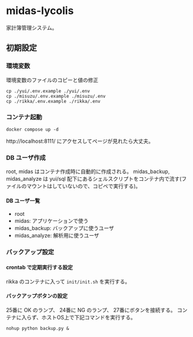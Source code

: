 # midas-lycolis

家計簿管理システム。

## 初期設定

### 環境変数

環境変数のファイルのコピーと値の修正

```
cp ./yui/.env.example ./yui/.env
cp ./misuzu/.env.example ./misuzu/.env
cp ./rikka/.env.example ./rikka/.env
```

### コンテナ起動

```
docker compose up -d
```

http://localhost:8111/ にアクセスしてページが見れたら大丈夫。

### DB ユーザ作成

root, midas はコンテナ作成時に自動的に作成される。
midas_backup, midas_analyze は yui/sql 配下にあるシェルスクリプトをコンテナ内で流す(ファイルのマウントはしていないので、コピペで実行する)。

#### DB ユーザ一覧

* root
* midas: アプリケーションで使う
* midas_backup: バックアップに使うユーザ
* midas_analyze: 解析用に使うユーザ

### バックアップ設定

#### crontab で定期実行する設定

rikka のコンテナに入って `init/init.sh` を実行する。

#### バックアップボタンの設定

25番に OK のランプ、 24番に NG のランプ、 27番にボタンを接続する。
コンテナに入らず、ホストOS上で下記コマンドを実行する。

```
nohup python backup.py &
```

